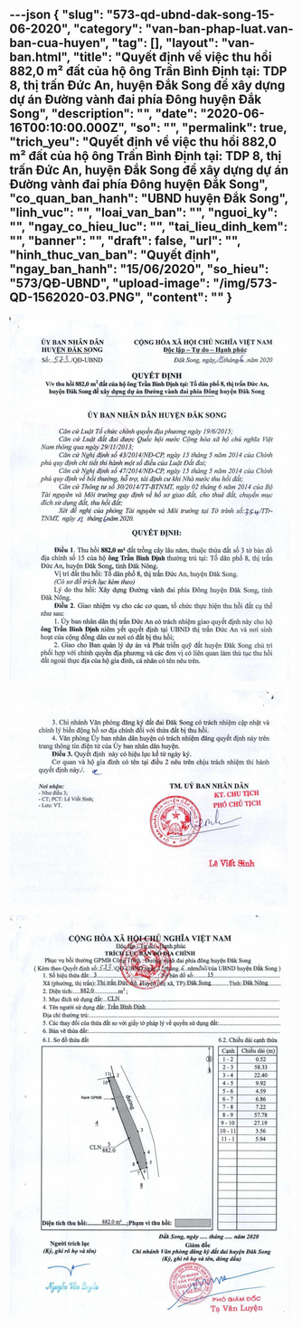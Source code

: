 ---json
{
    "slug": "573-qd-ubnd-dak-song-15-06-2020",
    "category": "van-ban-phap-luat.van-ban-cua-huyen",
    "tag": [],
    "layout": "van-ban.html",
    "title": "Quyết định về việc thu hồi 882,0 m² đất của hộ ông Trần Bình Định tại: TDP 8, thị trấn Đức An, huyện Đắk Song để xây dựng dự án Đường vành đai phía Đông huyện Đắk Song",
    "description": "",
    "date": "2020-06-16T00:10:00.000Z",
    "so": "",
    "permalink": true,
    "trich_yeu": "Quyết định về việc thu hồi 882,0 m² đất của hộ ông Trần Bình Định tại: TDP 8, thị trấn Đức An, huyện Đắk Song để xây dựng dự án Đường vành đai phía Đông huyện Đắk Song",
    "co_quan_ban_hanh": "UBND huyện Đắk Song",
    "linh_vuc": "",
    "loai_van_ban": "",
    "nguoi_ky": "",
    "ngay_co_hieu_luc": "",
    "tai_lieu_dinh_kem": "",
    "banner": "",
    "draft": false,
    "url": "",
    "hinh_thuc_van_ban": "Quyết định",
    "ngay_ban_hanh": "15/06/2020",
    "so_hieu": "573/QĐ-UBND",
    "upload-image": "/img/573-QD-1562020-03.PNG",
    "__content__": ""
}
---
<p><img alt="" src="/img/573-QD-1562020-01.PNG" /></p>

<p><img alt="" src="/img/573-QD-1562020-02.PNG" /></p>

<p><img alt="" src="/img/573-QD-1562020-03.PNG" /></p>

<p>&nbsp;</p>

